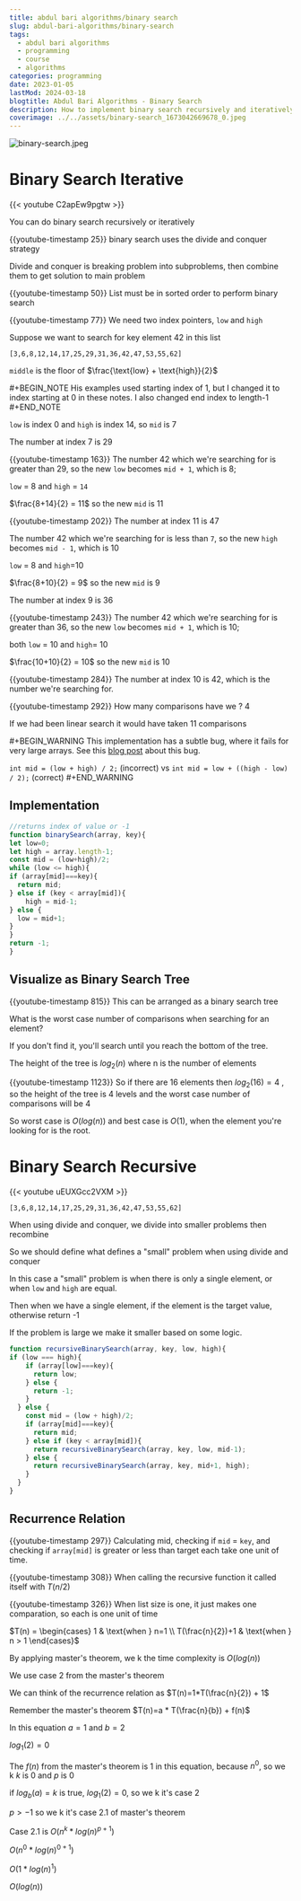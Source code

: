 ```yaml
---
title: abdul bari algorithms/binary search
slug: abdul-bari-algorithms/binary-search
tags:
  - abdul bari algorithms
  - programming
  - course
  - algorithms
categories: programming
date: 2023-01-05
lastMod: 2024-03-18
blogtitle: Abdul Bari Algorithms - Binary Search
description: How to implement binary search recursively and iteratively
coverimage: ../../assets/binary-search_1673042669678_0.jpeg
---
```


![binary-search.jpeg](/assets/binary-search_1673042669678_0.jpeg)

# Binary Search Iterative


{{< youtube C2apEw9pgtw >}}

You can do binary search recursively or iteratively

{{youtube-timestamp 25}} binary search uses the divide and conquer strategy

Divide and conquer is breaking problem into subproblems, then combine them to get solution to main problem

{{youtube-timestamp 50}} List must be in sorted order to perform binary search

{{youtube-timestamp 77}} We need two index pointers, `low` and `high`

Suppose we want to search for key element 42 in this list

`[3,6,8,12,14,17,25,29,31,36,42,47,53,55,62]`

`middle` is the floor of $\frac{\text{low} + \text{high}}{2}$

#+BEGIN_NOTE
His examples used starting index of 1, but I changed it to index starting at 0 in these notes. I also changed end index to length-1
#+END_NOTE

`low` is index 0 and `high` is index 14, so `mid` is 7

The number at index 7 is 29

{{youtube-timestamp 163}} The number 42 which we're searching for is greater than 29, so  the new `low` becomes `mid + 1`, which is 8;

 `low` = 8 and `high` = `14`

$\frac{8+14}{2} = 11$ so the new `mid` is 11

{{youtube-timestamp 202}} The number at index 11 is 47

The number 42 which we're searching for is less than `7`, so the new `high` becomes `mid - 1`, which is 10

 `low` = 8 and `high`=10

$\frac{8+10}{2} = 9$ so the new `mid` is 9

The number at index 9 is 36

{{youtube-timestamp 243}} The number 42 which we're searching for is greater than 36, so  the new `low` becomes `mid + 1`, which is 10;

 both `low` = 10 and `high`= 10

$\frac{10+10}{2} = 10$ so the new `mid` is 10

{{youtube-timestamp 284}} The number at index 10 is 42, which is the number we're searching for.

{{youtube-timestamp 292}}  How many comparisons have we ? 4

If we had been  linear search it would have taken 11 comparisons

#+BEGIN_WARNING
This implementation has a subtle bug, where it fails for very large arrays. See this [blog post](https://ai.googleblog.com/2006/06/extra-extra-read-all-about-it-nearly.html) about this bug.

`int mid = (low + high) / 2;` (incorrect)
vs
`int mid = low + ((high - low) / 2);` (correct)
#+END_WARNING

## Implementation


```js
//returns index of value or -1
function binarySearch(array, key){
let low=0;
let high = array.length-1;
const mid = (low+high)/2;
while (low <= high){
if (array[mid]===key){
  return mid;
} else if (key < array[mid]){
	high = mid-1;
} else {
  low = mid+1;
}
}
return -1;
}
```

## Visualize as Binary Search Tree


{{youtube-timestamp 815}} This can be arranged as a binary search tree

What is the worst case number of comparisons when searching for an element?

If you don't find it, you'll search until you reach the bottom of the tree.

The height of the tree is $log_2(n)$ where n is the number of elements

{{youtube-timestamp 1123}} So if there are 16 elements then $log_2(16)=4$ , so the height of the tree is 4 levels and the worst case number of comparisons will be 4

So worst case is $O(log(n))$ and best case is $O(1)$, when the element you're looking for is the root.

# Binary Search Recursive


{{< youtube uEUXGcc2VXM >}}

`[3,6,8,12,14,17,25,29,31,36,42,47,53,55,62]`

When using divide and conquer, we divide into smaller problems then recombine

So we should define what defines a "small" problem when using divide and conquer

In this case a "small" problem is when there is only a single element, or when `low` and `high` are equal.

Then when we have a single element, if the element is the target value, otherwise return -1

If the problem is large we make it smaller based on some logic.

```js
function recursiveBinarySearch(array, key, low, high){
if (low === high){
    if (array[low]===key){
      return low;
    } else {
      return -1;
    }
  } else {
    const mid = (low + high)/2;
    if (array[mid]===key){
      return mid;
    } else if (key < array[mid]){
      return recursiveBinarySearch(array, key, low, mid-1);
    } else {
      return recursiveBinarySearch(array, key, mid+1, high);
    }
  }
}
```

## Recurrence Relation


{{youtube-timestamp 297}} Calculating mid, checking if `mid` = `key`, and checking if `array[mid]` is greater or less than target each take one unit of time.

{{youtube-timestamp 308}} When calling the recursive function it called itself with $T(n/2)$

{{youtube-timestamp 326}} When list size is one, it just makes one comparation, so each is one unit of time

$T(n) = \begin{cases} 1 & \text{when } n=1 \\ T(\frac{n}{2})+1 & \text{when } n > 1 \end{cases}$

By applying master's theorem, we k the time complexity is $O(log(n))$

We use case 2 from the master's theorem

We can think of the recurrence relation as $T(n)=1*T(\frac{n}{2}) + 1$

Remember the master's theorem $T(n)=a * T(\frac{n}{b}) + f(n)$

In this equation $a=1$ and $b=2$

$log_1(2)=0$

The $f(n)$ from the master's theorem is $1$ in this equation, because $n^0$, so we k $k$ is 0 and $p$ is 0

if $log_b(a) = k$ is true, $log_1(2)=0$,  so we k it's case 2

$p>-1$ so we k it's case 2.1 of master's theorem

Case 2.1 is  $O(n^k*log(n)^{p+1})$

$O(n^0*log(n)^{0+1})$

$O(1 * log(n)^1)$

$O(log(n))$

